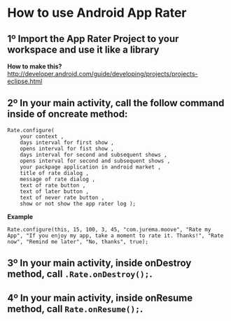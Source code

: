 How to use Android App Rater
============================

1º Import the App Rater Project to your workspace and use it like a library
---------------------------------------------------------------------------

__How to make this?__
http://developer.android.com/guide/developing/projects/projects-eclipse.html

2º In your main activity, call the follow command inside of oncreate method:
---------------------------------------------------------------------------
	Rate.configure( 
		your context , 
		days interval for first show ,
		opens interval for fist show ,
		days interval for second and subsequent shows ,
		opens interval for second and subsequent shows ,
		your packpage application in android market ,
		title of rate dialog ,
		message of rate dialog ,
		text of rate button ,
		text of later button ,
		text of never rate button ,
		show or not show the app rater log );

__Example__

	Rate.configure(this, 15, 100, 3, 45, "com.jurema.moove", "Rate my App", "If you enjoy my app, take a moment to rate it. Thanks!", "Rate now", "Remind me later", "No, thanks", true);

3º In your main activity, inside onDestroy method, call `.Rate.onDestroy();`.
-----------------------------------------------------------------------------

4º In your main activity, inside onResume method, call `Rate.onResume();`.
-----------------------------------------------------------------------------